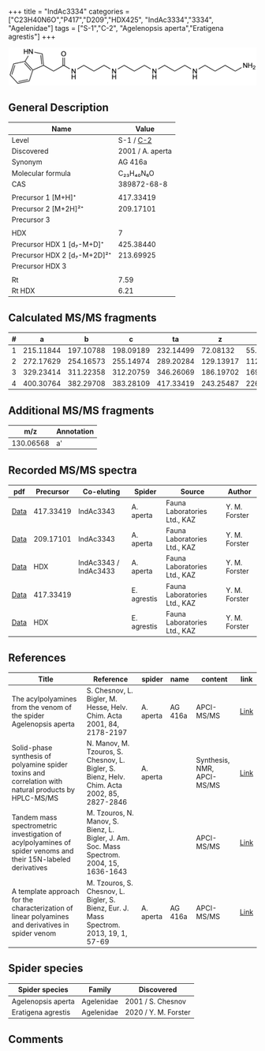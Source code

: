 +++
title = "IndAc3334"
categories = ["C23H40N6O","P417","D209","HDX425",
"IndAc3334","3334",
"Agelenidae"]
tags = ["S-1","C-2",
"Agelenopsis aperta","Eratigena agrestis"]
+++

![](/img/IndAc3334.png)

## General Description

| Name                        | Value                                                |
|-----------------------------|------------------------------------------------------|
| Level                       | S-1 / [C-2](https://doi.org/10.1016/j.tet.2003.12.066) |
| Discovered                  | 2001 / A. aperta                                     |
| Synonym                     | AG 416a                                              |
| Molecular formula           | C₂₃H₄₀N₆O                                            |
| CAS                         | 389872-68-8                                          |
|                             |                                                      |
| Precursor 1 [M+H]⁺          | 417.33419                                            |
| Precursor 2 [M+2H]²⁺        | 209.17101                                            |
| Precursor 3                 |                                                      |
|                             |                                                      |
| HDX                         | 7                                                    |
| Precursor HDX 1 [d₇-M+D]⁺   | 425.38440                                            |
| Precursor HDX 2 [d₇-M+2D]²⁺ | 213.69925                                            |
| Precursor HDX 3             |                                                      |
|                             |                                                      |
| Rt                          | 7.59                                                 |
| Rt HDX                      | 6.21                                                 |

## Calculated MS/MS fragments

| # | a         | b         | c         | ta        | z         | y         | tz        |
|---|-----------|-----------|-----------|-----------|-----------|-----------|-----------|
| 1 | 215.11844 | 197.10788 | 198.09189 | 232.14499 | 72.08132  | 55.05477  | 89.10787  |
| 2 | 272.17629 | 254.16573 | 255.14974 | 289.20284 | 129.13917 | 112.11262 | 146.16572 |
| 3 | 329.23414 | 311.22358 | 312.20759 | 346.26069 | 186.19702 | 169.17047 | 203.22357 |
| 4 | 400.30764 | 382.29708 | 383.28109 | 417.33419 | 243.25487 | 226.22832 | 260.28142 |

## Additional MS/MS fragments

| m/z       | Annotation |
|-----------|------------|
| 130.06568 | a'         |

## Recorded MS/MS spectra

| pdf                                                                | Precursor | Co-eluting            | Spider    | Source                       | Author        |
|--------------------------------------------------------------------|-----------|-----------------------|-----------|------------------------------|---------------|
| [Data](/pdf/A-aperta/417_IndAc3334_IndAc3343_Aa.pdf)               | 417.33419 | IndAc3343             | A. aperta | Fauna Laboratories Ltd., KAZ | Y. M. Forster |
| [Data](/pdf/A-aperta/417_IndAc3334_IndAc3343_Aa_2.pdf)             | 209.17101 | IndAc3343             | A. aperta | Fauna Laboratories Ltd., KAZ | Y. M. Forster |
| [Data](/pdf/A-aperta/417_IndAc3334_IndAc3343_IndAc3433_Aa_HDX.pdf) | HDX       | IndAc3343 / IndAc3433 | A. aperta | Fauna Laboratories Ltd., KAZ | Y. M. Forster |
| [Data](/pdf/E-agrestis/417_IndAc3334_Ea.pdf) |  417.33419 |            | E. agrestis | Fauna Laboratories Ltd., KAZ | Y. M. Forster |
| [Data](/pdf/E-agrestis/417_IndAc3334_Ea_HDX.pdf) |  HDX |            | E. agrestis | Fauna Laboratories Ltd., KAZ | Y. M. Forster |

## References

| Title  | Reference|spider|name|content|link |
|--------|---------|-------|----|-------|-----|
| The acylpolyamines from the venom of the spider Agelenopsis aperta                                           | S. Chesnov, L. Bigler, M. Hesse, Helv. Chim. Acta 2001, 84, 2178-2197|A. aperta|AG 416a|APCI-MS/MS| [Link](https://onlinelibrary.wiley.com/doi/abs/10.1002/1522-2675%2820010815%2984%3A8%3C2178%3A%3AAID-HLCA2178%3E3.0.CO%3B2-N)                                                                      |
| Solid-phase synthesis of polyamine spider toxins and correlation with natural products by HPLC-MS/MS         | N. Manov, M. Tzouros, S. Chesnov, L. Bigler, S. Bienz, Helv. Chim. Acta 2002, 85, 2827-2846|A. aperta||Synthesis, NMR, APCI-MS/MS|[Link](https://onlinelibrary.wiley.com/doi/abs/10.1002/1522-2675%28200209%2985%3A9%3C2827%3A%3AAID-HLCA2827%3E3.0.CO%3B2-5) |
| Tandem mass spectrometric investigation of acylpolyamines of spider venoms and their 15N-labeled derivatives | M. Tzouros, N. Manov, S. Bienz, L. Bigler, J. Am. Soc. Mass Spectrom. 2004, 15, 1636-1643|||APCI-MS/MS|[Link](https://doi.org/10.1016/j.jasms.2004.07.020)                          |
| A template approach for the characterization of linear polyamines and derivatives in spider venom            | M. Tzouros, S. Chesnov, L. Bigler, S. Bienz, Eur. J. Mass Spectrom. 2013, 19, 1, 57-69|A. aperta|AG 416a|APCI-MS/MS|[Link](https://doi.org/10.1255/ejms.1213)                       |

## Spider species

| Spider species     | Family     | Discovered        |
|--------------------|------------|-------------------|
| Agelenopsis aperta | Agelenidae | 2001 / S. Chesnov |
| Eratigena agrestis | Agelenidae | 2020 / Y. M. Forster |

## Comments